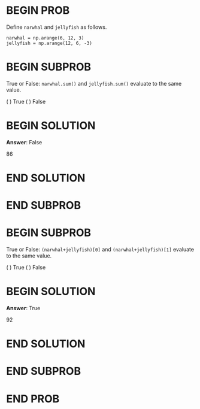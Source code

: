 # BEGIN PROB

Define `narwhal` and `jellyfish` as follows.

    narwhal = np.arange(6, 12, 3)
    jellyfish = np.arange(12, 6, -3)

# BEGIN SUBPROB

True or False: `narwhal.sum()` and `jellyfish.sum()` evaluate to the
same value.

( ) True 
( ) False

# BEGIN SOLUTION

**Answer**: False

<average>86</average>

# END SOLUTION

# END SUBPROB

# BEGIN SUBPROB

True or False: `(narwhal+jellyfish)[0]` and `(narwhal+jellyfish)[1]`
evaluate to the same value.

( ) True 
( ) False

# BEGIN SOLUTION

**Answer**: True

<average>92</average>

# END SOLUTION

# END SUBPROB

# END PROB